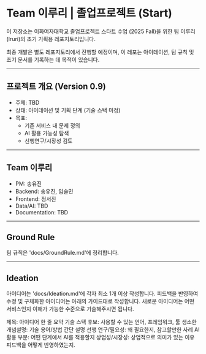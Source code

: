 # Team 이루리 | 졸업프로젝트 (Start)

이 저장소는 이화여자대학교 졸업프로젝트 스타트 수업 (2025 Fall)을 위한
팀 이루리(Iruri)의 초기 기획용 레포지토리입니다.

최종 개발은 별도 레포지토리에서 진행할 예정이며,
이 레포는 아이데이션, 팀 규칙 및 초기 문서를 기록하는 데 목적이 있습니다.

---

## 프로젝트 개요 (Version 0.9)
- 주제: TBD
- 상태: 아이데이션 및 기획 단계 (기술 스택 미정)
- 목표:
    - 기존 서비스 내 문제 정의
    - AI 활용 가능성 탐색
    - 선행연구/시장성 검토

---

## Team 이루리
- PM: 송유진
- Backend: 송유진, 임슬민
- Frontend: 정서진
- Data/AI: TBD
- Documentation: TBD

---

## Ground Rule
팀 규칙은 'docs/GroundRule.md'에 정리합니다.

---

## Ideation
아이디어는 'docs/Ideation.md'에 각자 최소 1개 이상 작성합니다.
피드백을 반영하여 수정 및 구체화한 아이디어는 아래의 가이드대로 작성합니다. 새로운 아이디어는 어떤 서비스인지 이해가 가능한 수준으로 기술해주시면 됩니다.

제목: 아이디어 한 줄 요약
기술 스택 후보: 사용할 수 있는 언어, 프레임워크, 툴
생소한 개념설명: 기술 용어/방법 간단 설명
선행 연구/필요성: 왜 필요한지, 참고할만한 사례
AI 활용 부분: 어떤 단계에서 AI를 적용할지
상업성/시장성: 상업적으로 의미가 있는 이유
피드백을 어떻게 반영하였는지.
